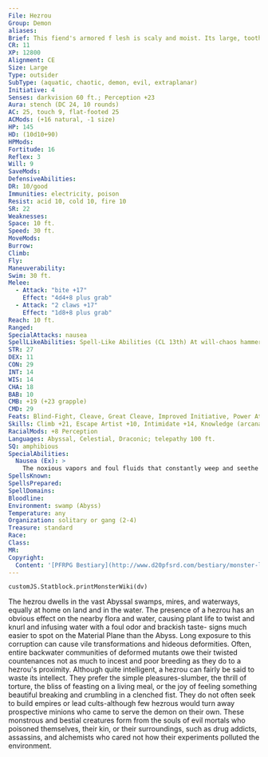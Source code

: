 ```yaml
---
File: Hezrou
Group: Demon
aliases: 
Brief: This fiend's armored f lesh is scaly and moist. Its large, toothy mouth gapes below a pair of hungry, reptilian eyes.
CR: 11
XP: 12800
Alignment: CE
Size: Large
Type: outsider
SubType: (aquatic, chaotic, demon, evil, extraplanar)
Initiative: 4
Senses: darkvision 60 ft.; Perception +23
Aura: stench (DC 24, 10 rounds)
AC: 25, touch 9, flat-footed 25
ACMods: (+16 natural, -1 size)
HP: 145
HD: (10d10+90)
HPMods: 
Fortitude: 16
Reflex: 3
Will: 9
SaveMods: 
DefensiveAbilities: 
DR: 10/good
Immunities: electricity, poison
Resist: acid 10, cold 10, fire 10
SR: 22
Weaknesses: 
Space: 10 ft.
Speed: 30 ft.
MoveMods: 
Burrow: 
Climb: 
Fly: 
Maneuverability: 
Swim: 30 ft.
Melee: 
  - Attack: "bite +17"
    Effect: "4d4+8 plus grab"
  - Attack: "2 claws +17"
    Effect: "1d8+8 plus grab"
Reach: 10 ft.
Ranged: 
SpecialAttacks: nausea
SpellLikeAbilities: Spell-Like Abilities (CL 13th) At will-chaos hammer (DC 18), greater teleport (self plus 50 lbs. of objects only), unholy blight (DC 18) 3/day-gaseous form 1/day-blasphemy (DC 21), summon (level 4, 1 hezrou 35%)
STR: 27
DEX: 11
CON: 29
INT: 14
WIS: 14
CHA: 18
BAB: 10
CMB: +19 (+23 grapple)
CMD: 29
Feats: Blind-Fight, Cleave, Great Cleave, Improved Initiative, Power Attack
Skills: Climb +21, Escape Artist +10, Intimidate +14, Knowledge (arcana) +15, Perception +23, Spellcraft +15, Stealth +9, Swim +29
RacialMods: +8 Perception
Languages: Abyssal, Celestial, Draconic; telepathy 100 ft.
SQ: amphibious
SpecialAbilities:
  Nausea (Ex): >
    The noxious vapors and foul fluids that constantly weep and seethe from a hezrou's body are particularly heinous to those the creature grapples. Each round a creature is grappled by a hezrou, the grappled foe must make a DC 24 Fortitude save to avoid becoming nauseated. A creature nauseated in this manner remains nauseated until he succeeds on a DC 24 Fortitude save, or until a minute has passed during which he is not grappled by the hezrou, whichever condition comes first. The save DC is Constitution-based.
SpellsKnown: 
SpellsPrepared: 
SpellDomains: 
Bloodline: 
Environment: swamp (Abyss)
Temperature: any
Organization: solitary or gang (2-4)
Treasure: standard
Race: 
Class: 
MR: 
Copyright:
  Content: '[PFRPG Bestiary](http://www.d20pfsrd.com/bestiary/monster-listings/outsiders/demon/hezrou)'
---
```

```dataviewjs
customJS.Statblock.printMonsterWiki(dv)
```
The hezrou dwells in the vast Abyssal swamps, mires, and waterways, equally at home on land and in the water. The presence of a hezrou has an obvious effect on the nearby flora and water, causing plant life to twist and knurl and infusing water with a foul odor and brackish taste- signs much easier to spot on the Material Plane than the Abyss. Long exposure to this corruption can cause vile transformations and hideous deformities. Often, entire backwater communities of deformed mutants owe their twisted countenances not as much to incest and poor breeding as they do to a hezrou's proximity. Although quite intelligent, a hezrou can fairly be said to waste its intellect. They prefer the simple pleasures-slumber, the thrill of torture, the bliss of feasting on a living meal, or the joy of feeling something beautiful breaking and crumbling in a clenched fist. They do not often seek to build empires or lead cults-although few hezrous would turn away prospective minions who came to serve the demon on their own. These monstrous and bestial creatures form from the souls of evil mortals who poisoned themselves, their kin, or their surroundings, such as drug addicts, assassins, and alchemists who cared not how their experiments polluted the environment.
